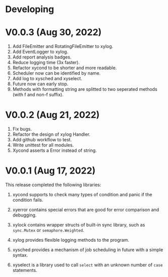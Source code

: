 # Developing

# V0.0.3 (Aug 30, 2022)

1.  Add FileEmitter and RotatingFileEmitter to xylog.
2.  Add EventLogger to xylog.
3.  Add report analysis badges.
4.  Reduce logging time (3x faster).
5.  Refactor xycond to be shorter and more readable.
6.  Scheduler now can be identified by name.
7.  Add log to xysched and xyselect.
8.  Future now can early stop.
9.  Methods with formatting string are splitted to two seperated methods (with f
    and non-f suffix).

# V0.0.2 (Aug 21, 2022)

1.  Fix bugs.
2.  Refactor the design of xylog Handler.
3.  Add github workflow to test.
4.  Write unittest for all modules.
5.  Xycond asserts a Error instead of string.

# V0.0.1 (Aug 17, 2022)

This release completed the following libraries:

1.  xycond supports to check many types of condition and panic if the condition
    fails.

2.  xyerror contains special errors that are good for error comparison and
    debugging.

3.  xylock contains wrapper structs of built-in sync library, such as
    `sync.Mutex` or `semaphore.Weighted`.

4.  xylog provides flexible logging methods to the program.

5.  xysched provides a mechanism of job scheduling in future with a simple
    syntax.

6.  xyselect is a library used to call `select` with an unknown number of `case`
    statements.
